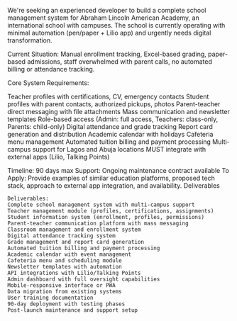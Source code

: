 We're seeking an experienced developer to build a complete school management system for Abraham Lincoln American Academy, an international school with campuses. The school is currently operating with minimal automation (pen/paper + Lilio app) and urgently needs digital transformation.

Current Situation:
Manual enrollment tracking, Excel-based grading, paper-based admissions, staff overwhelmed with parent calls, no automated billing or attendance tracking.

Core System Requirements:

Teacher profiles with certifications, CV, emergency contacts
Student profiles with parent contacts, authorized pickups, photos
Parent-teacher direct messaging with file attachments
Mass communication and newsletter templates
Role-based access (Admin: full access, Teachers: class-only, Parents: child-only)
Digital attendance and grade tracking
Report card generation and distribution
Academic calendar with holidays
Cafeteria menu management
Automated tuition billing and payment processing
Multi-campus support for Lagos and Abuja locations
MUST integrate with external apps (Lilio, Talking Points)

Timeline: 90 days max
Support: Ongoing maintenance contract available
To Apply: Provide examples of similar education platforms, proposed tech stack, approach to external app integration, and availability.
Deliverables

    Deliverables:
    Complete school management system with multi-campus support
    Teacher management module (profiles, certifications, assignments)
    Student information system (enrollment, profiles, permissions)
    Parent-teacher communication platform with mass messaging
    Classroom management and enrollment system
    Digital attendance tracking system
    Grade management and report card generation
    Automated tuition billing and payment processing
    Academic calendar with event management
    Cafeteria menu and scheduling module
    Newsletter templates with automation
    API integrations with Lilio/Talking Points
    Admin dashboard with full oversight capabilities
    Mobile-responsive interface or PWA
    Data migration from existing systems
    User training documentation
    90-day deployment with testing phases
    Post-launch maintenance and support setup

